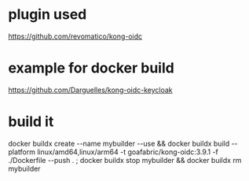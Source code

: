 # plugin used
https://github.com/revomatico/kong-oidc

# example for docker build
https://github.com/Darguelles/kong-oidc-keycloak

# build it
docker buildx create --name mybuilder --use && docker buildx build --platform linux/amd64,linux/arm64 -t goafabric/kong-oidc:3.9.1 -f ./Dockerfile --push . ; docker buildx stop mybuilder && docker buildx rm mybuilder
